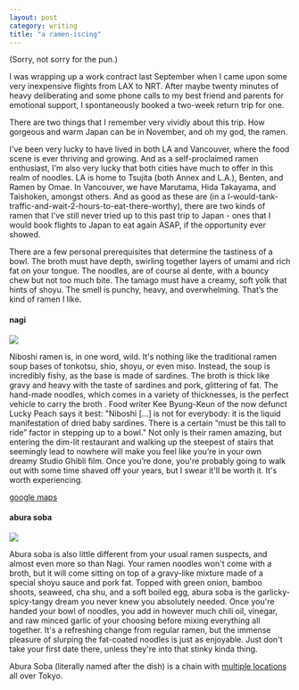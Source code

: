 ```yaml
---
layout: post
category: writing
title: "a ramen-iscing"
---
```


(Sorry, not sorry for the pun.)

I was wrapping up a work contract last September when I came upon some very inexpensive flights from LAX to NRT. After maybe twenty minutes of heavy deliberating and some phone calls to my best friend and parents for emotional support, I spontaneously booked a two-week return trip for one.

There are two things that I remember very vividly about this trip. How gorgeous and warm Japan can be in November, and oh my god, the ramen.

I've been very lucky to have lived in both LA and Vancouver, where the food scene is ever thriving and growing. And as a self-proclaimed ramen enthusiast, I'm also very lucky that both cities have much to offer in this realm of noodles. LA is home to Tsujita (both Annex and L.A.), Benten, and Ramen by Omae. In Vancouver, we have Marutama, Hida Takayama, and Taishoken, amongst others. And as good as these are (in a I-would-tank-traffic-and-wait-2-hours-to-eat-there-worthy), there are two kinds of ramen that I've still never tried up to this past trip to Japan - ones that I would book flights to Japan to eat again ASAP, if the opportunity ever showed. 

There are a few personal prerequisites that determine the tastiness of a bowl. The broth must have depth, swirling together layers of umami and rich fat on your tongue. The noodles, are of course al dente, with a bouncy chew but not too much bite. The tamago must have a creamy, soft yolk that hints of shoyu. The smell is punchy, heavy, and overwhelming. That’s the kind of ramen I like.

#### nagi

<img src = "{{ site.url }}/assets/img/ramennagi.jpeg">

Niboshi ramen is, in one word, wild. It's nothing like the traditional ramen soup bases of tonkotsu, shio, shoyu, or even miso. Instead, the soup is incredibly fishy, as the base is made of sardines. The broth is thick like gravy and heavy with the taste of sardines and pork, glittering of fat. The hand-made noodles, which comes in a variety of thicknesses, is the perfect vehicle to carry the broth . Food writer Kee Byung-Keun of the now defunct Lucky Peach says it best: "Niboshi [...] is not for everybody: it is the liquid manifestation of dried baby sardines. There is a certain “must be this tall to ride” factor in stepping up to a bowl." Not only is their ramen amazing, but entering the dim-lit restaurant and walking up the steepest of stairs that seemingly lead to nowhere will make you feel like you’re in your own dreamy Studio Ghibli film. Once you’re done, you're probably going to walk out with some time shaved off your years, but I swear it'll be worth it. It's worth experiencing.

[google maps](https://goo.gl/maps/9nYA9QLRutttRgtW9)


#### abura soba

<img src="{{ site.url }}/assets/img/aburasoba.jpeg">

Abura soba is also little different from your usual ramen suspects, and almost even more so than Nagi. Your ramen noodles won't come with a broth, but it will come sitting on top of a gravy-like mixture made of a special shoyu sauce and pork fat. Topped with green onion, bamboo shoots, seaweed, cha shu, and a soft boiled egg, abura soba is the garlicky-spicy-tangy dream you never knew you absolutely needed. Once you're handed your bowl of noodles, you add in however much chili oil, vinegar, and raw minced garlic of your choosing before mixing everything all together. It's a refreshing change from regular ramen, but the immense pleasure of slurping the fat-coated noodles is just as enjoyable. Just don't take your first date there, unless they're into that stinky kinda thing.

Abura Soba (literally named after the dish) is a chain with [multiple locations](https://www.tokyo-aburasoba.com/) all over Tokyo.
